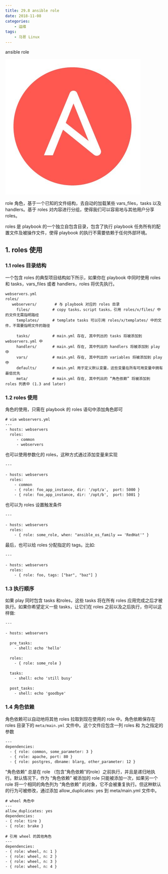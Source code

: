 ```yaml
---
title: 29.8 ansible role
date: 2018-11-08
categories:
    - 运维
tags:
    - 马哥 Linux
---
```


ansible role

![HA](/images/linux_mt/linux_ansible.jpg)
<!-- more -->


role 角色，基于一个已知的文件结构，去自动的加载某些 vars_files，tasks 以及 handlers。基于 roles 对内容进行分组，使得我们可以容易地与其他用户分享 roles。

roles 是 playbook 的一个独立自包含目录，包含了执行 playbook 任务所有的配置文件及被操作文件，使得 playbook 的执行不需要依赖于任何外部环境。

## 1. roles 使用
### 1.1 roles 目录结构
一个包含 roles 的典型项目结构如下所示，如果你在 playbook 中同时使用 roles 和 tasks，vars_files 或者 handlers，roles 将优先执行。

```
webservers.yml
roles/
   webservers/        # 与 playbook 对应的 roles 目录
     files/          # copy tasks，script tasks，引用 roles/x/files/ 中的文件无需指明路经
     templates/      # template tasks 可以引用 roles/x/templates/ 中的文件，不需要指明文件的路径

     tasks/          # main.yml 存在, 其中列出的 tasks 将被添加到 webservers.yml 中
     handlers/       # main.yml 存在, 其中列出的 handlers 将被添加到 play 中
     vars/           # main.yml 存在, 其中列出的 variables 将被添加到 play 中
     defaults/       # main.yml 用于定义默认变量，这些变量在所有可用变量中拥有最低优先
     meta/           # main.yml 存在, 其中列出的 “角色依赖” 将被添加到 roles 列表中 (1.3 and later)

```

### 1.2 roles 使用
角色的使用，只需在 playbook 的 roles 语句中添加角色即可

```
# vim webservers.yml
---
- hosts: webservers
  roles:
     - common
     - webservers
```

也可以使用参数化的 roles，这种方式通过添加变量来实现

```
---

- hosts: webservers
  roles:
    - common
    - { role: foo_app_instance, dir: '/opt/a',  port: 5000 }
    - { role: foo_app_instance, dir: '/opt/b',  port: 5001 }
```


也可以为 roles 设置触发条件

```
---

- hosts: webservers
  roles:
    - { role: some_role, when: "ansible_os_family == 'RedHat'" }
```

最后，也可以给 roles 分配指定的 tags。比如:

```
---

- hosts: webservers
  roles:
    - { role: foo, tags: ["bar", "baz"] }
```

### 1.3 执行顺序
如果 play 同时包含 tasks 和roles，这些 tasks 将在所有 roles 应用完成之后才被执行。如果你希望定义一些 tasks，让它们在 roles 之前以及之后执行，你可以这样做:

```
---

- hosts: webservers

  pre_tasks:
    - shell: echo 'hello'

  roles:
    - { role: some_role }

  tasks:
    - shell: echo 'still busy'

  post_tasks:
    - shell: echo 'goodbye'
```

### 1.4 角色依赖
角色依赖可以自动地将其他 roles 拉取到现在使用的 role 中。角色依赖保存在 roles 目录下的 `meta/main.yml` 文件中。这个文件应包含一列 roles 和 为之指定的参数

```
---
dependencies:
  - { role: common, some_parameter: 3 }
  - { role: apache, port: 80 }
  - { role: postgres, dbname: blarg, other_parameter: 12 }
```

“角色依赖” 总是在 role （包含”角色依赖”的role）之前执行，并且是递归地执行。默认情况下，作为 “角色依赖” 被添加的 role 只能被添加一次，如果另一个 role 将一个相同的角色列为 “角色依赖” 的对象，它不会被重复执行。但这种默认的行为可被修改，通过添加 allow_duplicates: yes 到 meta/main.yml 文件中。

```
# wheel 角色中
---
allow_duplicates: yes
dependencies:
- { role: tire }
- { role: brake }

# 引用 wheel 的其他角色
---
dependencies:
- { role: wheel, n: 1 }
- { role: wheel, n: 2 }
- { role: wheel, n: 3 }
- { role: wheel, n: 4 }
```
